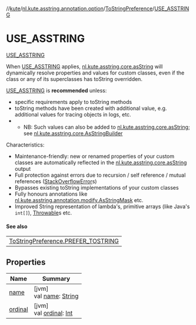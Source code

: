//[kute](../../../../index.md)/[nl.kute.asstring.annotation.option](../../index.md)/[ToStringPreference](../index.md)/[USE_ASSTRING](index.md)

# USE_ASSTRING

[USE_ASSTRING](index.md)

When [USE_ASSTRING](index.md) applies, [nl.kute.asstring.core.asString](../../../nl.kute.asstring.core/as-string.md) will dynamically resolve properties and values for custom classes, even if the class or any of its superclasses has toString overridden.

[USE_ASSTRING](index.md) is **recommended** unless:

- 
   specific requirements apply to toString methods
- 
   toString methods have been created with additional value, e.g. additional values     for tracing objects in logs, etc.
- - 
      NB: Such values can also be added to [nl.kute.asstring.core.asString](../../../nl.kute.asstring.core/as-string.md); see [nl.kute.asstring.core.AsStringBuilder](../../../nl.kute.asstring.core/-as-string-builder/index.md)

Characteristics:

- 
   Maintenance-friendly: new or renamed properties of your custom classes are automatically reflected in the [nl.kute.asstring.core.asString](../../../nl.kute.asstring.core/as-string.md) output
- 
   Full protection against errors due to recursion / self reference / mutual references ([StackOverflowError](https://docs.oracle.com/javase/8/docs/api/java/lang/StackOverflowError.html)s)
- 
   Bypasses existing toString implementations of your custom classes
- 
   Fully honours annotations like [nl.kute.asstring.annotation.modify.AsStringMask](../../../nl.kute.asstring.annotation.modify/-as-string-mask/index.md) etc.
- 
   Improved String representation of lambda's, primitive arrays (like Java's `int[]`), [Throwable](https://kotlinlang.org/api/latest/jvm/stdlib/kotlin/-throwable/index.html)s etc.

#### See also

| |
|---|
| [ToStringPreference.PREFER_TOSTRING](../-p-r-e-f-e-r_-t-o-s-t-r-i-n-g/index.md) |

## Properties

| Name | Summary |
|---|---|
| [name](../../../nl.kute.hashing/-digest-method/-m-d5/index.md#-372974862%2FProperties%2F-1216412040) | [jvm]<br>val [name](../../../nl.kute.hashing/-digest-method/-m-d5/index.md#-372974862%2FProperties%2F-1216412040): [String](https://kotlinlang.org/api/latest/jvm/stdlib/kotlin/-string/index.html) |
| [ordinal](../../../nl.kute.hashing/-digest-method/-m-d5/index.md#-739389684%2FProperties%2F-1216412040) | [jvm]<br>val [ordinal](../../../nl.kute.hashing/-digest-method/-m-d5/index.md#-739389684%2FProperties%2F-1216412040): [Int](https://kotlinlang.org/api/latest/jvm/stdlib/kotlin/-int/index.html) |
